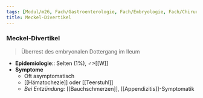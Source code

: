 ```yaml
---
tags: [Modul/m26, Fach/Gastroenterologie, Fach/Embryologie, Fach/Chirurgie]
title: Meckel-Divertikel
---
```

### Meckel-Divertikel
> Überrest des embryonalen Dottergang im Ileum
- **Epidemiologie**:: Selten (1%), ♂>[[W]]
- **Symptome**
	- Oft asymptomatisch
	- [[Hämatochezie]] oder [[Teerstuhl]]
	- *Bei Entzündung:* [[Bauchschmerzen]], [[Appendizitis]]-Symptomatik